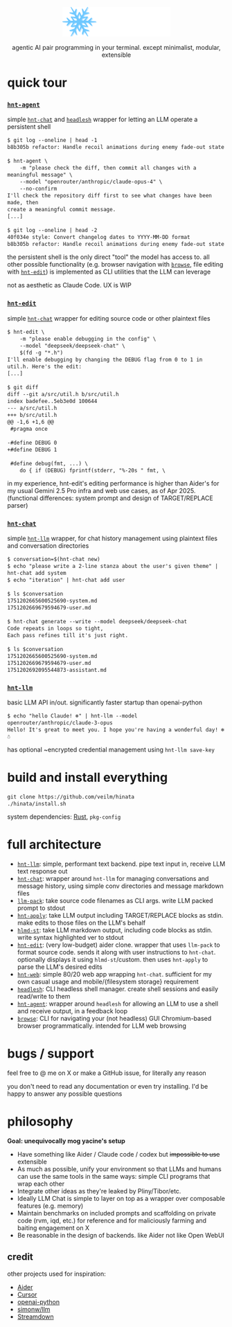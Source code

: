 <p align="center">
<img src="https://raw.githubusercontent.com/veilm/veilm.github.io/refs/heads/master/static/hinata.png" width="250">
</p>

<p align="center">
agentic AI pair programming in your terminal. except minimalist, modular, extensible
</p>

# quick tour

### [`hnt-agent`](./src/hnt-agent/)
simple [`hnt-chat`](./src/hnt-chat/) and [`headlesh`](./src/headlesh/) wrapper
for letting an LLM operate a persistent shell

```
$ git log --oneline | head -1
b8b305b refactor: Handle recoil animations during enemy fade-out state

$ hnt-agent \
	-m "please check the diff, then commit all changes with a meaningful message" \
	--model "openrouter/anthropic/claude-opus-4" \
	--no-confirm
I'll check the repository diff first to see what changes have been made, then
create a meaningful commit message.
[...]

$ git log --oneline | head -2
40f034e style: Convert changelog dates to YYYY-MM-DD format
b8b305b refactor: Handle recoil animations during enemy fade-out state
```

the persistent shell is the only direct "tool" the model has access to. all
other possible functionality (e.g. browser navigation with
[`browse`](./util/browse/), file editing with
[`hnt-edit`](./src/hnt-edit/)) is implemented as CLI utilities that the LLM can
leverage

not as aesthetic as Claude Code. UX is WIP

### [`hnt-edit`](./src/hnt-edit/)
simple [`hnt-chat`](./src/hnt-chat/) wrapper for editing source code or other
plaintext files

```
$ hnt-edit \
	-m "please enable debugging in the config" \
	--model "deepseek/deepseek-chat" \
	$(fd -g "*.h")
I'll enable debugging by changing the DEBUG flag from 0 to 1 in util.h. Here's the edit:
[...]

$ git diff
diff --git a/src/util.h b/src/util.h
index badefee..5eb3e0d 100644
--- a/src/util.h
+++ b/src/util.h
@@ -1,6 +1,6 @@
 #pragma once
 
-#define DEBUG 0
+#define DEBUG 1
 
 #define debug(fmt, ...) \
 	do { if (DEBUG) fprintf(stderr, "%-20s " fmt, \
```

in my experience, hnt-edit's editing performance is higher than Aider's for my
usual Gemini 2.5 Pro infra and web use cases, as of Apr 2025. (functional
differences: system prompt and design of TARGET/REPLACE parser)

### [`hnt-chat`](./src/hnt-chat/)
simple [`hnt-llm`](./src/hnt-llm/) wrapper, for chat history management using
plaintext files and conversation directories
```
$ conversation=$(hnt-chat new)
$ echo "please write a 2-line stanza about the user's given theme" | hnt-chat add system
$ echo "iteration" | hnt-chat add user

$ ls $conversation
1751202665600525690-system.md
1751202669679594679-user.md

$ hnt-chat generate --write --model deepseek/deepseek-chat
Code repeats in loops so tight,
Each pass refines till it's just right.

$ ls $conversation
1751202665600525690-system.md
1751202669679594679-user.md
1751202692095544873-assistant.md
```

### [`hnt-llm`](./src/hnt-llm/)
basic LLM API in/out. significantly faster startup than openai-python
```
$ echo "hello Claude! ❄️" | hnt-llm --model openrouter/anthropic/claude-3-opus
Hello! It's great to meet you. I hope you're having a wonderful day! ❄️☃️
```

has optional ~encrypted credential management using `hnt-llm save-key`

# build and install everything
```
git clone https://github.com/veilm/hinata
./hinata/install.sh
```

system dependencies: [Rust](https://rustup.rs/), `pkg-config`

# full architecture
- [`hnt-llm`](./src/hnt-llm/): simple, performant text backend. pipe text input
in, receive LLM text response out
- [`hnt-chat`](./src/hnt-chat/): wrapper around `hnt-llm` for managing
conversations and message history, using simple conv directories and message
markdown files
- [`llm-pack`](./src/hnt-pack/): take source code filenames as CLI args. write
LLM packed prompt to stdout
- [`hnt-apply`](./src/hnt-apply/): take LLM output including TARGET/REPLACE
blocks as stdin. make edits to those files on the LLM's behalf
- [`hlmd-st`](./fmt/highlight/): take LLM markdown output, including
code blocks as stdin. write syntax highlighted ver to stdout
- [`hnt-edit`](./src/hnt-edit/): (very low-budget) aider clone. wrapper that
uses `llm-pack` to format source code. sends it along with user instructions to
`hnt-chat`. optionally displays it using `hlmd-st`/custom. then uses `hnt-apply`
to parse the LLM's desired edits
- [`hnt-web`](./web/): simple 80/20 web app wrapping `hnt-chat`.
sufficient for my own casual usage and mobile/{filesystem storage} requirement
- [`headlesh`](./src/headlesh/): CLI headless shell manager. create
shell sessions and easily read/write to them
- [`hnt-agent`](./src/hnt-agent/): wrapper around `headlesh` for allowing an LLM
to use a shell and receive output, in a feedback loop
- [`browse`](./util/browse/): CLI for navigating your (not headless)
GUI Chromium-based browser programmatically. intended for LLM web browsing

# bugs / support
feel free to @ me on X or make a GitHub issue, for literally any reason

you don't need to read any documentation or even try installing. I'd be happy to
answer any possible questions

# philosophy

**Goal: unequivocally mog yacine's setup**

- Have something like Aider / Claude code / codex but ~~impossible to use~~
extensible
- As much as possible, unify your environment so that LLMs and humans can use
the same tools in the same ways: simple CLI programs that wrap each other
- Integrate other ideas as they're leaked by Pliny/Tibor/etc.
- Ideally LLM Chat is simple to layer on top as a wrapper over composable
features (e.g. memory)
- Maintain benchmarks on included prompts and scaffolding on private code (rvm,
iqd, etc.) for reference and for maliciously farming and baiting engagement on X
- Be reasonable in the design of backends. like Aider not like Open WebUI

## credit
other projects used for inspiration:
- [Aider](https://aider.chat/)
- [Cursor](https://www.cursor.com/)
- [openai-python](https://github.com/openai/openai-python)
- [simonw/llm](https://github.com/simonw/llm)
- [Streamdown](https://github.com/day50-dev/Streamdown)
